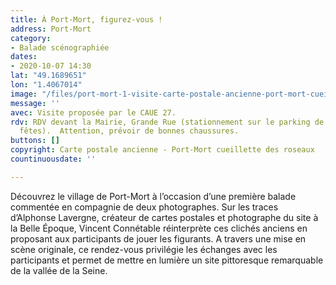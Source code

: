 ```yaml
---
title: À Port-Mort, figurez-vous !
address: Port-Mort
category:
- Balade scénographiée
dates:
- 2020-10-07 14:30
lat: "49.1689651"
lon: "1.4067014"
image: "/files/port-mort-1-visite-carte-postale-ancienne-port-mort-cueillette-des-roseaux.jpg"
message: ''
avec: Visite proposée par le CAUE 27.
rdv: RDV devant la Mairie, Grande Rue (stationnement sur le parking de la salle des
  fêtes).  Attention, prévoir de bonnes chaussures.
buttons: []
copyright: Carte postale ancienne - Port-Mort cueillette des roseaux
countinuousdate: ''

---
```

Découvrez le village de Port-Mort à l’occasion d’une première balade commentée en compagnie de deux photographes. Sur les traces d’Alphonse Lavergne, créateur de cartes postales et photographe du site à la Belle Époque, Vincent Connétable réinterprète ces clichés anciens en proposant aux participants de jouer les figurants. A travers une mise en scène originale, ce rendez-vous privilégie les échanges avec les participants et permet de mettre en lumière un site pittoresque remarquable de la vallée de la Seine.